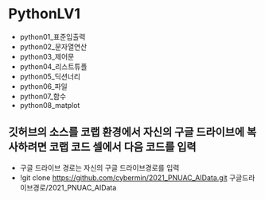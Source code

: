 # PythonLV1
+ python01_표준입출력
+ python02_문자열연산
+ python03_제어문
+ python04_리스트튜플
+ python05_딕션너리
+ python06_파일
+ python07_함수
+ python08_matplot

## 깃허브의 소스를 코랩 환경에서 자신의 구글 드라이브에 복사하려면 코랩 코드 셀에서 다음 코드를 입력
+ 구글 드라이브 경로는 자신의 구글 드라이브경로를 입력
+ !git clone https://github.com/cybermin/2021_PNUAC_AIData.git 구글드라이브경로/2021_PNUAC_AIData
